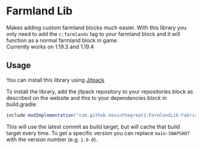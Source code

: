 # Farmland Lib

Makes adding custom farmland blocks much easier. With this library you only need to add the `c:farmlands` tag to your farmland block and it will function as a normal farmland block in game.  
Currently works on 1.19.3 and 1.19.4

## Usage

You can install this library using [Jitpack](https://jitpack.io/)

To install the library, add the jitpack repository to your repositories block as described on the website and this to your dependencies block in build.gradle:

```groovy
include modImplementation("com.github.kevinthegreat1:FarmlandLib-Fabric:main-SNAPSHOT")
```
This will use the latest commit as build target, but will cache that build target every time. To get a specific version you can replace `main-SNAPSHOT` with the version number (e.g. `1.0.0`).
